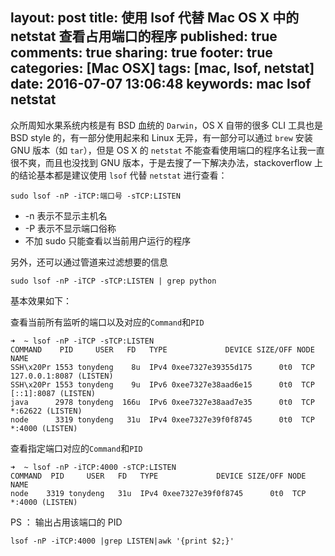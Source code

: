 layout: post
title: 使用 lsof 代替 Mac OS X 中的 netstat 查看占用端口的程序
published: true
comments: true
sharing: true
footer: true
categories: [Mac OSX]
tags: [mac, lsof, netstat]
date: 2016-07-07 13:06:48
keywords: mac lsof netstat
---


众所周知水果系统内核是有 BSD 血统的 `Darwin`，OS X 自带的很多 CLI 工具也是 BSD style 的，有一部分使用起来和 Linux 无异，有一部分可以通过 `brew` 安装 GNU 版本（如 `tar`），但是 OS X 的 `netstat` 不能查看使用端口的程序名让我一直很不爽，而且也没找到 GNU 版本，于是去搜了一下解决办法，stackoverflow 上的结论基本都是建议使用 `lsof` 代替 `netstat` 进行查看：

```
sudo lsof -nP -iTCP:端口号 -sTCP:LISTEN
```
<!-- more -->
* -n 表示不显示主机名
* -P 表示不显示端口俗称
* 不加 sudo 只能查看以当前用户运行的程序

另外，还可以通过管道来过滤想要的信息

```
sudo lsof -nP -iTCP -sTCP:LISTEN | grep python
```

基本效果如下：

查看当前所有监听的端口以及对应的`Command`和`PID`

```
➜  ~ lsof -nP -iTCP -sTCP:LISTEN
COMMAND    PID     USER   FD   TYPE             DEVICE SIZE/OFF NODE NAME
SSH\x20Pr 1553 tonydeng    8u  IPv4 0xee7327e39355d175      0t0  TCP 127.0.0.1:8087 (LISTEN)
SSH\x20Pr 1553 tonydeng    9u  IPv6 0xee7327e38aad6e15      0t0  TCP [::1]:8087 (LISTEN)
java      2978 tonydeng  166u  IPv6 0xee7327e38aad7e35      0t0  TCP *:62622 (LISTEN)
node      3319 tonydeng   31u  IPv4 0xee7327e39f0f8745      0t0  TCP *:4000 (LISTEN)
```

查看指定端口对应的`Command`和`PID`

```
➜  ~ lsof -nP -iTCP:4000 -sTCP:LISTEN
COMMAND  PID     USER   FD   TYPE             DEVICE SIZE/OFF NODE NAME
node    3319 tonydeng   31u  IPv4 0xee7327e39f0f8745      0t0  TCP *:4000 (LISTEN)
```

PS ： 输出占用该端口的 PID

```
lsof -nP -iTCP:4000 |grep LISTEN|awk '{print $2;}'
```

